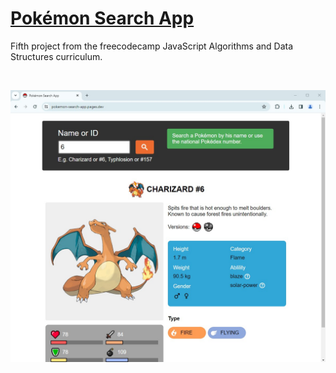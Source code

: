 # [Pokémon Search App](https://pokemon-search-app.pages.dev/)

Fifth project from the freecodecamp JavaScript Algorithms and Data Structures curriculum.

<br>

![webpage screenshot](images/webpage-screenshot.jpg)